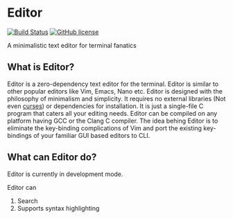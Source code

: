 # Editor
[![Build Status](https://travis-ci.org/chaitanyarahalkar/Editor.svg?branch=master)](https://travis-ci.org/chaitanyarahalkar/Editor)
[![GitHub license](https://img.shields.io/github/license/chaitanyarahalkar/Editor)](https://github.com/chaitanyarahalkar/Editor/blob/master/LICENSE)

A minimalistic text editor for terminal fanatics

## What is Editor? 

Editor is a zero-dependency text editor for the terminal. Editor is similar to other popular editors like Vim, Emacs, Nano etc. Editor is designed with the philosophy of minimalism and simplicity. It requires no external libraries (Not even [curses](https://en.wikipedia.org/wiki/Curses_(programming_library))) or dependencies for installation. It is just a single-file C program that caters all your editing needs. Editor can be compiled on any platform having GCC or the Clang C compiler. The idea behing Editor is to eliminate the key-binding complications of Vim and port the existing key-bindings of your familiar GUI based editors to CLI.


## What can Editor do?

Editor is currently in development mode. 

Editor can 
1. Search
2. Supports syntax highlighting 
